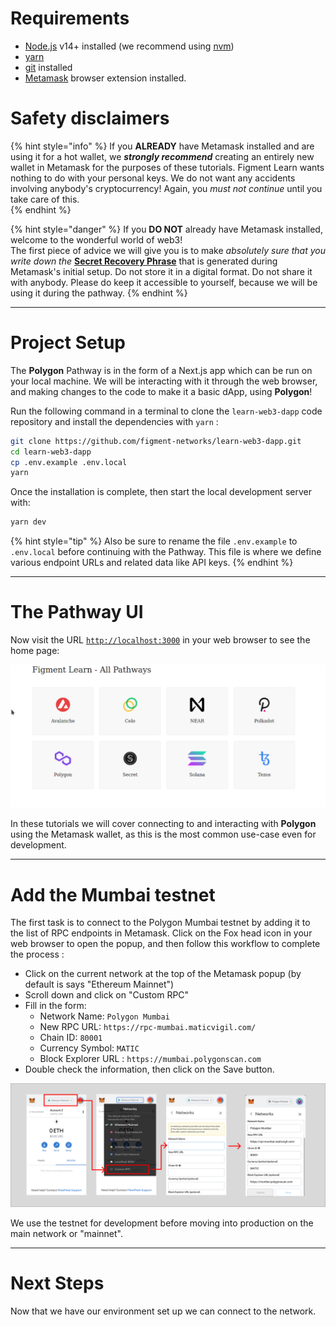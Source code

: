 # Requirements

* [Node.js](https://nodejs.org) v14+ installed (we recommend using [nvm](https://github.com/nvm-sh/nvm))
* [yarn](https://yarnpkg.com/) 
* [git](https://git-scm.com/book/en/v2/Getting-Started-Installing-Git) installed
* [Metamask](https://metamask.io/) browser extension installed. 


# Safety disclaimers

{% hint style="info" %}
If you **ALREADY** have Metamask installed and are using it for a hot wallet, we _**strongly recommend**_ creating an entirely new wallet in Metamask for the purposes of these tutorials. Figment Learn wants nothing to do with your personal keys. We do not want any accidents involving anybody's cryptocurrency! Again, you _must not_ _continue_ until you take care of this.  
{% endhint %}

{% hint style="danger" %}
If you **DO NOT** already have Metamask installed, welcome to the wonderful world of web3!   
The first piece of advice we will give you is to make _absolutely sure that you write down the_ [**Secret Recovery Phrase**](https://community.metamask.io/t/what-is-a-secret-recovery-phrase-and-how-to-keep-your-crypto-wallet-secure/3440) that is generated during Metamask's initial setup. Do not store it in a digital format. Do not share it with anybody. Please do keep it accessible to yourself, because we will be using it during the pathway. 
{% endhint %}

-------------------------------------

# Project Setup

The **Polygon** Pathway is in the form of a Next.js app which can be run on your local machine. We will be interacting with it through the web browser, and making changes to the code to make it a basic dApp, using **Polygon**!

Run the following command in a terminal to clone the `learn-web3-dapp` code repository and install the dependencies with `yarn` :

```bash
git clone https://github.com/figment-networks/learn-web3-dapp.git
cd learn-web3-dapp
cp .env.example .env.local  
yarn
```

Once the installation is complete, then start the local development server with:

```bash
yarn dev
```

{% hint style="tip" %}
Also be sure to rename the file `.env.example` to `.env.local` before continuing with the Pathway. This file is where we define various endpoint URLs and related data like API keys.
{% endhint %}

-------------------------------------

# The Pathway UI

Now visit the URL [`http://localhost:3000`](http://localhost:3000) in your web browser to see the home page:

![](../../../.gitbook/assets/pathway-home.gif)

In these tutorials we will cover connecting to and interacting with **Polygon** using the Metamask wallet, as this is the most common use-case even for development. 

-------------------------------------


# Add the Mumbai testnet 

The first task is to connect to the Polygon Mumbai testnet by adding it to the list of RPC endpoints in Metamask. Click on the Fox head icon in your web browser to open the popup, and then follow this workflow to complete the process :

* Click on the current network at the top of the Metamask popup (by default is says "Ethereum Mainnet")
* Scroll down and click on "Custom RPC"
* Fill in the form:
  * Network Name: `Polygon Mumbai`
  * New RPC URL: `https://rpc-mumbai.maticvigil.com/`
  * Chain ID: `80001`
  * Currency Symbol: `MATIC`
  * Block Explorer URL : `https://mumbai.polygonscan.com`
* Double check the information, then click on the Save button.

![](../../../.gitbook/assets/add_mumbai.png)

We use the testnet for development before moving into production on the main network or "mainnet".

-------------------------------------

# Next Steps

Now that we have our environment set up we can connect to the network.

